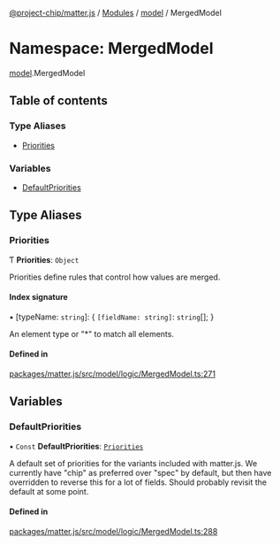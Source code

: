 [@project-chip/matter.js](../README.md) / [Modules](../modules.md) / [model](model.md) / MergedModel

# Namespace: MergedModel

[model](model.md).MergedModel

## Table of contents

### Type Aliases

- [Priorities](model.MergedModel.md#priorities)

### Variables

- [DefaultPriorities](model.MergedModel.md#defaultpriorities)

## Type Aliases

### Priorities

Ƭ **Priorities**: `Object`

Priorities define rules that control how values are merged.

#### Index signature

▪ [typeName: `string`]: \{ `[fieldName: string]`: `string`[];  }

An element type or "*" to match all elements.

#### Defined in

[packages/matter.js/src/model/logic/MergedModel.ts:271](https://github.com/project-chip/matter.js/blob/2d9f2165d2672864fda3496a6d0d5f93597f82c6/packages/matter.js/src/model/logic/MergedModel.ts#L271)

## Variables

### DefaultPriorities

• `Const` **DefaultPriorities**: [`Priorities`](model.MergedModel.md#priorities)

A default set of priorities for the variants included with matter.js. We currently have "chip" as preferred over
"spec" by default, but then have overridden to reverse this for a lot of fields.  Should probably revisit the
default at some point.

#### Defined in

[packages/matter.js/src/model/logic/MergedModel.ts:288](https://github.com/project-chip/matter.js/blob/2d9f2165d2672864fda3496a6d0d5f93597f82c6/packages/matter.js/src/model/logic/MergedModel.ts#L288)
